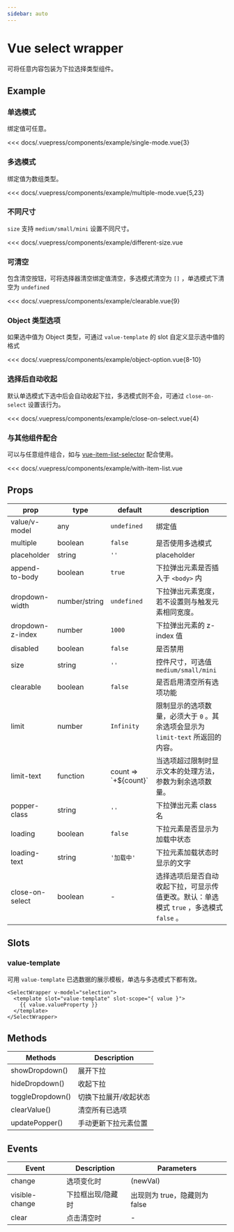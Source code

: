 ```yaml
---
sidebar: auto
---
```


<!-- markdownlint-disable MD033 -->
<style>
.db__wrapper { margin-top: 16px !important; }
</style>

# Vue select wrapper

可将任意内容包装为下拉选择类型组件。

<client-only>

## Example

### 单选模式

<demo-box title="单选模式">

绑定值可任意。

<example-single-mode slot="demo" />

<div slot="code">

<<< docs/.vuepress/components/example/single-mode.vue{3}

</div>

</demo-box>

### 多选模式

<demo-box title="多选模式">

绑定值为数组类型。

<example-multiple-mode slot="demo" />

<div slot="code">

<<< docs/.vuepress/components/example/multiple-mode.vue{5,23}

</div>

</demo-box>

### 不同尺寸

<demo-box title="不同尺寸">

`size` 支持 `medium/small/mini` 设置不同尺寸。

<example-different-size slot="demo" />

<div slot="code">

<<< docs/.vuepress/components/example/different-size.vue

</div>

</demo-box>

### 可清空

<demo-box title="可清空">

包含清空按钮，可将选择器清空绑定值清空，多选模式清空为 `[]` ，单选模式下清空为 `undefined`

<example-clearable slot="demo" />

<div slot="code">

<<< docs/.vuepress/components/example/clearable.vue{9}

</div>

</demo-box>

### Object 类型选项

<demo-box title="Object 类型选项">

如果选中值为 Object 类型，可通过 `value-template` 的 slot 自定义显示选中值的格式

<example-object-option slot="demo" />

<div slot="code">

<<< docs/.vuepress/components/example/object-option.vue{8-10}

</div>

</demo-box>

### 选择后自动收起

<demo-box title="选择后自动收起">

默认单选模式下选中后会自动收起下拉，多选模式则不会，可通过 `close-on-select` 设置该行为。

<example-close-on-select slot="demo" />

<div slot="code">

<<< docs/.vuepress/components/example/close-on-select.vue{4}

</div>

</demo-box>

### 与其他组件配合

<demo-box title="与其他组件配合" :js-res="['//unpkg.com/@laomao800/vue-item-list-selector@2.x/dist/vue-item-list-selector.umd.min.js']">

可以与任意组件组合，如与 [vue-item-list-selector](https://github.com/laomao800/vue-item-list-selector) 配合使用。

<example-with-item-list slot="demo" />

<div slot="code">

<<< docs/.vuepress/components/example/with-item-list.vue

</div>

</demo-box>

</client-only>

## Props

| prop             | type          | default                 | description                                                                             |
| ---------------- | ------------- | ----------------------- | --------------------------------------------------------------------------------------- |
| value/v-model    | any           | `undefined`             | 绑定值                                                                                  |
| multiple         | boolean       | `false`                 | 是否使用多选模式                                                                        |
| placeholder      | string        | `''`                    | placeholder                                                                             |
| append-to-body   | boolean       | `true`                  | 下拉弹出元素是否插入于 `<body>` 内                                                      |
| dropdown-width   | number/string | `undefined`             | 下拉弹出元素宽度，若不设置则与触发元素相同宽度。                                        |
| dropdown-z-index | number        | `1000`                  | 下拉弹出元素的 z-index 值                                                               |
| disabled         | boolean       | `false`                 | 是否禁用                                                                                |
| size             | string        | `''`                    | 控件尺寸，可选值 `medium/small/mini`                                                    |
| clearable        | boolean       | `false`                 | 是否启用清空所有选项功能                                                                |
| limit            | number        | `Infinity`              | 限制显示的选项数量，必须大于 `0` 。其余选项会显示为 `limit-text` 所返回的内容。         |
| limit-text       | function      | count => \`+\${count}\` | 当选项超过限制时显示文本的处理方法，参数为剩余选项数量。                                |
| popper-class     | string        | `''`                    | 下拉弹出元素 class 名                                                                   |
| loading          | boolean       | `false`                 | 下拉元素是否显示为加载中状态                                                            |
| loading-text     | string        | `'加载中'`              | 下拉元素加载状态时显示的文字                                                            |
| close-on-select  | boolean       | -                       | 选择选项后是否自动收起下拉，可显示传值更改。默认：单选模式 `true` ，多选模式 `false` 。 |

## Slots

### value-template

可用 `value-template` 已选数据的展示模板，单选与多选模式下都有效。

```vue
<SelectWrapper v-model="selection">
  <template slot="value-template" slot-scope="{ value }">
    {{ value.valueProperty }}
  </template>
</SelectWrapper>
```

## Methods

| Methods          | Description           |
| ---------------- | --------------------- |
| showDropdown()   | 展开下拉              |
| hideDropdown()   | 收起下拉              |
| toggleDropdown() | 切换下拉展开/收起状态 |
| clearValue()     | 清空所有已选项        |
| updatePopper()   | 手动更新下拉元素位置  |

## Events

| Event          | Description       | Parameters                    |
| -------------- | ----------------- | ----------------------------- |
| change         | 选项变化时        | (newVal)                      |
| visible-change | 下拉框出现/隐藏时 | 出现则为 true，隐藏则为 false |
| clear          | 点击清空时        | -                             |
